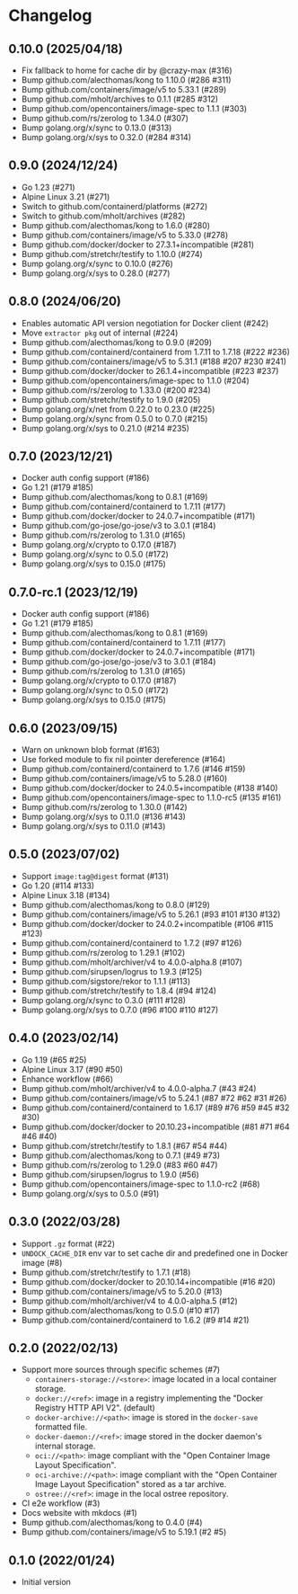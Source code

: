 # Changelog

## 0.10.0 (2025/04/18)

* Fix fallback to home for cache dir by @crazy-max (#316)
* Bump github.com/alecthomas/kong to 1.10.0 (#286 #311)
* Bump github.com/containers/image/v5 to 5.33.1 (#289)
* Bump github.com/mholt/archives to 0.1.1 (#285 #312)
* Bump github.com/opencontainers/image-spec to 1.1.1 (#303)
* Bump github.com/rs/zerolog to 1.34.0 (#307)
* Bump golang.org/x/sync to 0.13.0 (#313)
* Bump golang.org/x/sys to 0.32.0 (#284 #314)

## 0.9.0 (2024/12/24)

* Go 1.23 (#271)
* Alpine Linux 3.21 (#271)
* Switch to github.com/containerd/platforms (#272)
* Switch to github.com/mholt/archives (#282)
* Bump github.com/alecthomas/kong to 1.6.0 (#280)
* Bump github.com/containers/image/v5 to 5.33.0 (#278)
* Bump github.com/docker/docker to 27.3.1+incompatible (#281)
* Bump github.com/stretchr/testify to 1.10.0 (#274)
* Bump golang.org/x/sync to 0.10.0 (#276)
* Bump golang.org/x/sys to 0.28.0 (#277)

## 0.8.0 (2024/06/20)

* Enables automatic API version negotiation for Docker client (#242)
* Move `extractor pkg` out of internal (#224)
* Bump github.com/alecthomas/kong to 0.9.0 (#209)
* Bump github.com/containerd/containerd from 1.7.11 to 1.7.18 (#222 #236)
* Bump github.com/containers/image/v5 to 5.31.1 (#188 #207 #230 #241)
* Bump github.com/docker/docker to 26.1.4+incompatible (#223 #237)
* Bump github.com/opencontainers/image-spec to 1.1.0 (#204)
* Bump github.com/rs/zerolog to 1.33.0 (#200 #234)
* Bump github.com/stretchr/testify to 1.9.0 (#205)
* Bump golang.org/x/net from 0.22.0 to 0.23.0 (#225)
* Bump golang.org/x/sync from 0.5.0 to 0.7.0 (#215)
* Bump golang.org/x/sys to 0.21.0 (#214 #235)

## 0.7.0 (2023/12/21)

* Docker auth config support (#186)
* Go 1.21 (#179 #185)
* Bump github.com/alecthomas/kong to 0.8.1 (#169)
* Bump github.com/containerd/containerd to 1.7.11 (#177)
* Bump github.com/docker/docker to 24.0.7+incompatible (#171)
* Bump github.com/go-jose/go-jose/v3 to 3.0.1 (#184)
* Bump github.com/rs/zerolog to 1.31.0 (#165)
* Bump golang.org/x/crypto to 0.17.0 (#187)
* Bump golang.org/x/sync to 0.5.0 (#172)
* Bump golang.org/x/sys to 0.15.0 (#175)

## 0.7.0-rc.1 (2023/12/19)

* Docker auth config support (#186)
* Go 1.21 (#179 #185)
* Bump github.com/alecthomas/kong to 0.8.1 (#169)
* Bump github.com/containerd/containerd to 1.7.11 (#177)
* Bump github.com/docker/docker to 24.0.7+incompatible (#171)
* Bump github.com/go-jose/go-jose/v3 to 3.0.1 (#184)
* Bump github.com/rs/zerolog to 1.31.0 (#165)
* Bump golang.org/x/crypto to 0.17.0 (#187)
* Bump golang.org/x/sync to 0.5.0 (#172)
* Bump golang.org/x/sys to 0.15.0 (#175)

## 0.6.0 (2023/09/15)

* Warn on unknown blob format (#163)
* Use forked module to fix nil pointer dereference (#164)
* Bump github.com/containerd/containerd to 1.7.6 (#146 #159)
* Bump github.com/containers/image/v5 to 5.28.0 (#160)
* Bump github.com/docker/docker to 24.0.5+incompatible  (#138 #140)
* Bump github.com/opencontainers/image-spec to 1.1.0-rc5 (#135 #161)
* Bump github.com/rs/zerolog to 1.30.0 (#142)
* Bump golang.org/x/sys to 0.11.0 (#136 #143)
* Bump golang.org/x/sys to 0.11.0 (#143)

## 0.5.0 (2023/07/02)

* Support `image:tag@digest` format (#131)
* Go 1.20 (#114 #133)
* Alpine Linux 3.18 (#134)
* Bump github.com/alecthomas/kong to 0.8.0 (#129)
* Bump github.com/containers/image/v5 to 5.26.1 (#93 #101 #130 #132)
* Bump github.com/docker/docker to 24.0.2+incompatible (#106 #115 #123)
* Bump github.com/containerd/containerd to 1.7.2 (#97 #126)
* Bump github.com/rs/zerolog to 1.29.1 (#102)
* Bump github.com/mholt/archiver/v4 to 4.0.0-alpha.8 (#107)
* Bump github.com/sirupsen/logrus to 1.9.3 (#125)
* Bump github.com/sigstore/rekor to 1.1.1 (#113)
* Bump github.com/stretchr/testify to 1.8.4 (#94 #124)
* Bump golang.org/x/sync to 0.3.0 (#111 #128)
* Bump golang.org/x/sys to 0.7.0 (#96 #100 #110 #127)

## 0.4.0 (2023/02/14)

* Go 1.19 (#65 #25)
* Alpine Linux 3.17 (#90 #50)
* Enhance workflow (#66)
* Bump github.com/mholt/archiver/v4 to 4.0.0-alpha.7 (#43 #24)
* Bump github.com/containers/image/v5 to 5.24.1 (#87 #72 #62 #31 #26)
* Bump github.com/containerd/containerd to 1.6.17 (#89 #76 #59 #45 #32 #30)
* Bump github.com/docker/docker to 20.10.23+incompatible (#81 #71 #64 #46 #40)
* Bump github.com/stretchr/testify to 1.8.1 (#67 #54 #44)
* Bump github.com/alecthomas/kong to 0.7.1 (#49 #73)
* Bump github.com/rs/zerolog to 1.29.0 (#83 #60 #47)
* Bump github.com/sirupsen/logrus to 1.9.0 (#56)
* Bump github.com/opencontainers/image-spec to 1.1.0-rc2 (#68)
* Bump golang.org/x/sys to 0.5.0 (#91)

## 0.3.0 (2022/03/28)

* Support `.gz` format (#22)
* `UNDOCK_CACHE_DIR` env var to set cache dir and predefined one in Docker image (#8)
* Bump github.com/stretchr/testify to 1.7.1 (#18)
* Bump github.com/docker/docker to 20.10.14+incompatible (#16 #20)
* Bump github.com/containers/image/v5 to 5.20.0 (#13)
* Bump github.com/mholt/archiver/v4 to 4.0.0-alpha.5 (#12)
* Bump github.com/alecthomas/kong to 0.5.0 (#10 #17)
* Bump github.com/containerd/containerd to 1.6.2 (#9 #14 #21)

## 0.2.0 (2022/02/13)

* Support more sources through specific schemes (#7)
    * `containers-storage://<store>`: image located in a local container storage.
    * `docker://<ref>`: image in a registry implementing the "Docker Registry HTTP API V2". (default)
    * `docker-archive://<path>`: image is stored in the `docker-save` formatted file.
    * `docker-daemon://<ref>`: image stored in the docker daemon's internal storage.
    * `oci://<path>`: image compliant with the "Open Container Image Layout Specification".
    * `oci-archive://<path>`: image compliant with the "Open Container Image Layout Specification" stored as a tar archive.
    * `ostree://<ref>`: image in the local ostree repository.
* CI e2e workflow (#3)
* Docs website with mkdocs (#1)
* Bump github.com/alecthomas/kong to 0.4.0 (#4)
* Bump github.com/containers/image/v5 to 5.19.1 (#2 #5)

## 0.1.0 (2022/01/24)

* Initial version

